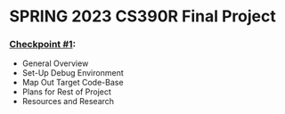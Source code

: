 # SPRING 2023 CS390R Final Project

### [Checkpoint #1](https://github.com/jlcai/390r-final-project/blob/main/checkpoint1.md):
- General Overview
- Set-Up Debug Environment
- Map Out Target Code-Base
- Plans for Rest of Project
- Resources and Research
